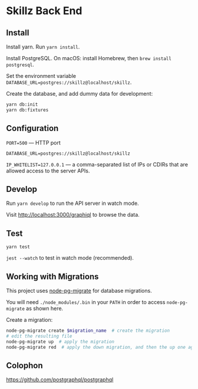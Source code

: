 # Skillz Back End

## Install

Install yarn. Run `yarn install`.

Install PostgreSQL. On macOS: install Homebrew, then `brew install postgresql`.

Set the environment variable `DATABASE_URL=postgres://skillz@localhost/skillz`.

Create the database, and add dummy data for development:

```bash
yarn db:init
yarn db:fixtures
```

## Configuration

`PORT=500` — HTTP port

`DATABASE_URL=postgres://skillz@localhost/skillz`

`IP_WHITELIST=127.0.0.1` — a comma-separated list of IPs or CDIRs that are
allowed access to the server APIs.

## Develop

Run `yarn develop` to run the API server in watch mode.

Visit <http://localhost:3000/graphiql> to browse the data.

## Test

`yarn test`

`jest --watch` to test in watch mode (recommended).

## Working with Migrations

This project uses [node-pg-migrate](https://yarnpkg.com/en/package/node-pg-migrate) for database migrations.

You will need `./node_modules/.bin` in your `PATH` in order to access `node-pg-migrate` as shown here.

Create a migration:

```bash
node-pg-migrate create $migration_name  # create the migration
# edit the resulting file
node-pg-migrate up  # apply the migration
node-pg-migrate red  # apply the down migration, and then the up one again
```

## Colophon

<https://github.com/postgraphql/postgraphql>
